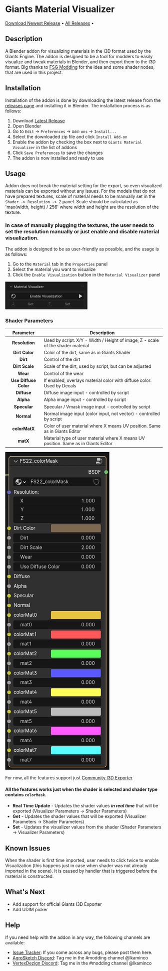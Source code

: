 # Giants Material Visualizer

<p align="left">
  <a href="https://github.com/StjerneIdioten/I3D-Blender-Addon/releases/latest/download/i3d_exporter.zip">Download Newest Release</a> •
  <a href="https://github.com/StjerneIdioten/I3D-Blender-Addon/releases">All Releases</a> •
</p>

## Description

A Blender addon for visualizing materials in the I3D format used by the Giants Engine. The addon is designed to be a tool for modders to easily visualize and tweak materials in Blender, and then export them to the I3D format.
Big thanks to [FSG Modding](https://github.com/FSGModding/Blender_FS22_UDIM_Visualization) for the idea and some shader nodes, that are used in this project.

## Installation

Installation of the addon is done by downloading the latest release from the [releases page](https://github.com/FS-Community-Tools/Giants-Material-Visualizer/releases) and installing it in Blender. The installation process is as follows:

1. Download [Latest Release](https://github.com/FS-Community-Tools/Giants-Material-Visualizer/releases/download/0.9.0/giants_material_vis.zip)
2. Open Blender
3. Go to `Edit` -> `Preferences` -> `Add-ons` -> `Install...`
4. Select the downloaded zip file and click `Install Add-on`
5. Enable the addon by checking the box next to `Giants Material Visualizer` in the list of addons
6. Click `Save Preferences` to save the changes
7. The addon is now installed and ready to use

## Usage

Addon does not break the material setting for the export, so even visualized materials can be exported without any issues.
For the models that do not have prepared textures, scale of material needs to be manually set in the `Shader -> Resolution -> Z` panel.
Scale should be calculated as 'max(width, height) / 256' where width and height are the resolution of the texture.

### In case of manually plugging the textures, the user needs to set the resolution manually or just enable and disable material visualization.

The addon is designed to be as user-friendly as possible, and the usage is as follows:

1. Go to the `Material` tab in the `Properties` panel
2. Select the material you want to visualize
3. Click the `Enable Visualization` button in the `Material Visualizer` panel

![](img/img_1.png)

### Shader Parameters

|       Parameter       | Description                                                                        |
|:---------------------:|------------------------------------------------------------------------------------|
|    **Resolution**     | Used by script. X/Y - Width / Height of image, Z - scale of the shader material    |
|    **Dirt Color**     | Color of the dirt, same as in Giants Shader                                        |
|       **Dirt**        | Control of the dirt                                                                |
|    **Dirt Scale**     | Scale of the dirt, used by script, but can be adjusted                             |
|       **Wear**        | Control of the wear                                                                |
| **Use Diffuse Color** | If enabled, overlays material color with diffuse color. Used by Decals             |
|      **Diffuse**      | Diffuse image input - controlled by script                                         |
|       **Alpha**       | Alpha image input - controlled by script                                           |
|     **Specular**      | Specular / Vmask image input - controlled by script                                |
|      **Normal**       | Normal image input (color input, not vector) - controlled by script                |
|     **colorMatX**     | Color of user material where X means UV position. Same as in Giants Editor         |
|       **matX**        | Material type of user material where X means UV position. Same as in Giants Editor |

![](img/img_2.png)

For now, all the features support just [Community I3D Exporter](https://github.com/StjerneIdioten/I3D-Blender-Addon)

#### All the features works just when the shader is selected and shader type contains `colorMask`.

- **Real Time Update** - Updates the shader values _**in real time**_ that will be exported (Visualizer Parameters -> Shader Parameters)
- **Get** - Updates the shader values that will be exported (Visualizer Parameters -> Shader Parameters)
- **Set** - Updates the visualizer values from the shader (Shader Parameters -> Visualizer Parameters)

## Known Issues

When the shader is first time imported, user needs to click twice to enable Visualization (this happens just in case when shader was not already imported in the scene).
It is caused by handler that is triggered before the material is constructed.

## What's Next

- Add support for official Giants I3D Exporter
- Add UDIM picker

## Help

If you need help with the addon in any way, the following channels are available:

* [Issue Tracker](https://github.com/FS-Community-Tools/Giants-Material-Visualizer/issues): If you come across any bugs, please post them here.
* [AgroSketch Discord](https://discord.gg/Qb6hq5z): Tag me in the #modding channel @lkaminco
* [VertexDezign Discord](https://discord.com/invite/vertexdezign): Tag me in the #modding channel @lkaminco